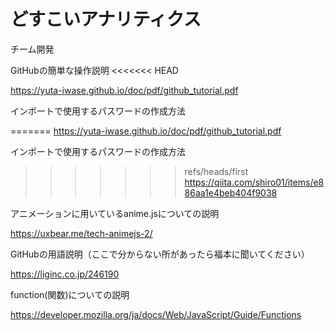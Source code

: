 # どすこいアナリティクス
チーム開発

GitHubの簡単な操作説明
<<<<<<< HEAD

https://yuta-iwase.github.io/doc/pdf/github_tutorial.pdf

インポートで使用するパスワードの作成方法

=======
https://yuta-iwase.github.io/doc/pdf/github_tutorial.pdf

インポートで使用するパスワードの作成方法
>>>>>>> refs/heads/first
https://qiita.com/shiro01/items/e886aa1e4beb404f9038

アニメーションに用いているanime.jsについての説明

https://uxbear.me/tech-animejs-2/

GitHubの用語説明（ここで分からない所があったら福本に聞いてください）

https://liginc.co.jp/246190

function(関数)についての説明

https://developer.mozilla.org/ja/docs/Web/JavaScript/Guide/Functions
